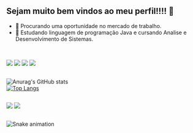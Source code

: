 ## Sejam muito bem vindos ao meu perfil!!!! 👋

- 🔭 Procurando uma oportunidade no mercado de trabalho.
- 🌱 Estudando linguagem de programação Java e cursando Analise e Desenvolvimento de Sistemas.


##
 <div style="display: inline_block"><br>
   <img src="https://img.shields.io/badge/Java-ED8B00?style=for-the-badge&logo=java&logoColor=white">
   <img src="https://img.shields.io/badge/HTML5-E34F26?style=for-the-badge&logo=html5&logoColor=white">
   <img src="https://img.shields.io/badge/CSS3-1572B6?style=for-the-badge&logo=css3&logoColor=white">
   <img src="https://img.shields.io/badge/Bootstrap-563D7C?style=for-the-badge&logo=bootstrap&logoColor=white">
  </div>

##
##


![Anurag's GitHub stats](https://github-readme-stats.vercel.app/api?username=NemZinhoTI&show_icons=true&theme=midnight-purple)     
[![Top Langs](https://github-readme-stats.vercel.app/api/top-langs/?username=NemZinhoTI&layout=compact&langs_count=7&theme=midnight-purple)](https://github.com/NemZinhoTI/github-readme-stats)

##
##


<a href = "mailto:amaurilio60@gmail.com"><img src="https://img.shields.io/badge/Gmail-D14836?style=for-the-badge&logo=gmail&logoColor=white"></a>
<a href="https://www.linkedin.com/in/amaurilio-alves-da-silva" target="_blank"><img src="https://img.shields.io/badge/-LinkedIn-%230077B5?style=for-the-badge&logo=linkedin&logoColor=white" target="_blank"></a>


##


![Snake animation](https://github.com/NemZinhoTI/NemZinhoTI/blob/output/github-contribution-grid-snake.svg)
